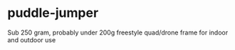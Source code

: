 # puddle-jumper
Sub 250 gram, probably under 200g freestyle quad/drone frame for indoor and outdoor use
